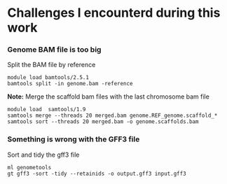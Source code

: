 # Challenges I encounterd during this work

### Genome BAM file is too big 

Split the BAM file by reference 
```
module load bamtools/2.5.1
bamtools split -in genome.bam -reference
```

**Note:** Merge the scaffold bam files with the last chromosome bam file
```
module load  samtools/1.9
samtools merge --threads 20 merged.bam genome.REF_genome.scaffold_*
samtools sort --threads 20 merged.bam -o genome.scaffolds.bam
```




### Something is wrong with the GFF3 file

Sort and tidy the gff3 file
```
ml genometools
gt gff3 -sort -tidy --retainids -o output.gff3 input.gff3
```
